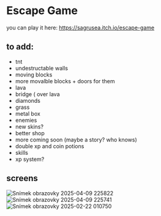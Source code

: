 # Escape Game
you can play it here: https://sagrusea.itch.io/escape-game

## to add:
- tnt
- undestructable walls
- moving blocks
- more movalble blocks + doors for them
- lava
- bridge ( over lava
- diamonds
- grass
- metal box
- enemies
- new skins?
- better shop
- more coming soon (maybe a story? who knows)
- double xp and coin potions
- skills
- xp system?

## screens
![Snímek obrazovky 2025-04-09 225822](https://github.com/user-attachments/assets/287f4a0d-1d08-46ac-8ad8-19f2f8122252)
![Snímek obrazovky 2025-04-09 225741](https://github.com/user-attachments/assets/495dbbb3-19af-4b07-b807-9c97e4f1ca16)
![Snímek obrazovky 2025-02-22 010750](https://github.com/user-attachments/assets/efa93211-3a49-47fc-83a6-1a0eb650a1b1)